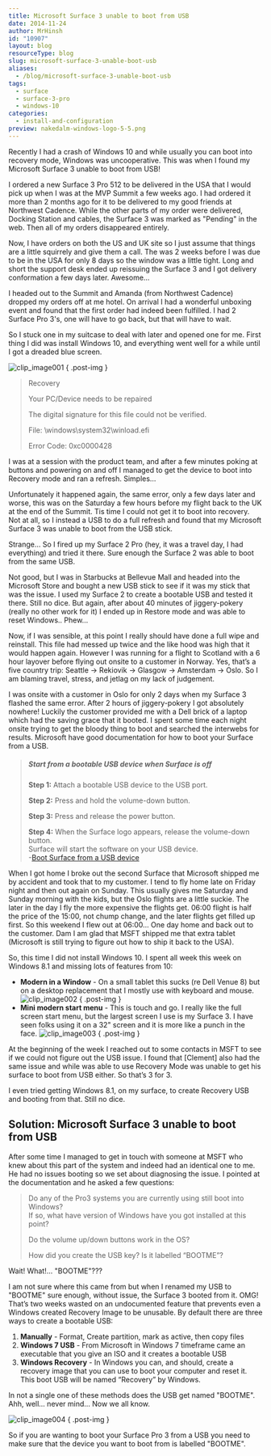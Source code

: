 ```yaml
---
title: Microsoft Surface 3 unable to boot from USB
date: 2014-11-24
author: MrHinsh
id: "10907"
layout: blog
resourceType: blog
slug: microsoft-surface-3-unable-boot-usb
aliases:
  - /blog/microsoft-surface-3-unable-boot-usb
tags:
  - surface
  - surface-3-pro
  - windows-10
categories:
  - install-and-configuration
preview: nakedalm-windows-logo-5-5.png
---
```


Recently I had a crash of Windows 10 and while usually you can boot into recovery mode, Windows was uncooperative. This was when I found my Microsoft Surface 3 unable to boot from USB!

I ordered a new Surface 3 Pro 512 to be delivered in the USA that I would pick up when I was at the MVP Summit a few weeks ago. I had ordered it more than 2 months ago for it to be delivered to my good friends at Northwest Cadence. While the other parts of my order were delivered, Docking Station and cables, the Surface 3 was marked as "Pending" in the web. Then all of my orders disappeared entirely.

Now, I have orders on both the US and UK site so I just assume that things are a little squirrely and give them a call. The was 2 weeks before I was due to be in the USA for only 8 days so the window was a little tight. Long and short the support desk ended up reissuing the Surface 3 and I got delivery conformation a few days later. Awesome…

I headed out to the Summit and Amanda (from Northwest Cadence) dropped my orders off at me hotel. On arrival I had a wonderful unboxing event and found that the first order had indeed been fulfilled. I had 2 Surface Pro 3's, one will have to go back, but that will have to wait.

So I stuck one in my suitcase to deal with later and opened one for me. First thing I did was install Windows 10, and everything went well for a while until I got a dreaded blue screen.

![clip_image001](images/clip-image0011-1-1.jpg "clip_image001")
{ .post-img }

> Recovery
>
> Your PC/Device needs to be repaired
>
> The digital signature for this file could not be verified.
>
> File: \\windows\\system32\\winload.efi
>
> Error Code: 0xc0000428

I was at a session with the product team, and after a few minutes poking at buttons and powering on and off I managed to get the device to boot into Recovery mode and ran a refresh. Simples…

Unfortunately it happened again, the same error, only a few days later and worse, this was on the Saturday a few hours before my flight back to the UK at the end of the Summit. Tis time I could not get it to boot into recovery. Not at all, so I instead a USB to do a full refresh and found that my Microsoft Surface 3 was unable to boot from the USB stick.

Strange… So I fired up my Surface 2 Pro (hey, it was a travel day, I had everything) and tried it there. Sure enough the Surface 2 was able to boot from the same USB.

Not good, but I was in Starbucks at Bellevue Mall and headed into the Microsoft Store and bought a new USB stick to see if it was my stick that was the issue. I used my Surface 2 to create a bootable USB and tested it there. Still no dice. But again, after about 40 minutes of jiggery-pokery (really no other work for it) I ended up in Restore mode and was able to reset Windows.. Phew…

Now, if I was sensible, at this point I really should have done a full wipe and reinstall. This file had messed up twice and the like hood was high that it would happen again. However I was running for a flight to Scotland with a 6 hour layover before flying out onsite to a customer in Norway. Yes, that’s a five country trip: Seattle -> Rekiovik -> Glasgow -> Amsterdam -> Oslo. So I am blaming travel, stress, and jetlag on my lack of judgement.

I was onsite with a customer in Oslo for only 2 days when my Surface 3 flashed the same error. After 2 hours of jiggery-pokery I got absolutely nowhere! Luckily the customer provided me with a Dell brick of a laptop which had the saving grace that it booted. I spent some time each night onsite trying to get the bloody thing to boot and searched the interwebs for results. Microsoft have good documentation for how to boot your Surface from a USB.

> ##### Start from a bootable USB device when Surface is off
>
> **Step 1:** Attach a bootable USB device to the USB port.
>
> **Step 2:** Press and hold the volume-down button.
>
> **Step 3:** Press and release the power button.
>
> **Step 4:** When the Surface logo appears, release the volume-down button.  
> Surface will start the software on your USB device.  
> \-[Boot Surface from a USB device](http://www.microsoft.com/surface/en-gb/support/storage-files-and-folders/boot-surface-pro-from-usb-recovery-device)

When I got home I broke out the second Surface that Microsoft shipped me by accident and took that to my customer. I tend to fly home late on Friday night and then out again on Sunday. This usually gives me Saturday and Sunday morning with the kids, but the Oslo flights are a little suckie. The later in the day I fly the more expensive the flights get. 06:00 flight is half the price of the 15:00, not chump change, and the later flights get filled up first. So this weekend I flew out at 06:00… One day home and back out to the customer. Dam I am glad that MSFT shipped me that extra tablet (Microsoft is still trying to figure out how to ship it back to the USA).

So, this time I did not install Windows 10. I spent all week this week on Windows 8.1 and missing lots of features from 10:

- **Modern in a Window** - On a small tablet this sucks (re Dell Venue 8) but on a desktop replacement that I mostly use with keyboard and mouse.
  ![clip_image002](images/clip-image0026-2-2.png "clip_image002")
  { .post-img }
- **Mini modern start menu** - This is touch and go. I really like the full screen start menu, but the largest screen I use is my Surface 3. I have seen folks using it on a 32" screen and it is more like a punch in the face.
  ![clip_image003](images/clip-image0035-3-3.png "clip_image003")
  { .post-img }

At the beginning of the week I reached out to some contacts in MSFT to see if we could not figure out the USB issue. I found that \[Clement\] also had the same issue and while was able to use Recovery Mode was unable to get his surface to boot from USB either. So that’s 3 for 3.

I even tried getting Windows 8.1, on my surface, to create Recovery USB and booting from that. Still no dice.

## Solution: Microsoft Surface 3 unable to boot from USB

After some time I managed to get in touch with someone at MSFT who knew about this part of the system and indeed had an identical one to me. He had no issues booting so we set about diagnosing the issue. I pointed at the documentation and he asked a few questions:

> Do any of the Pro3 systems you are currently using still boot into Windows?  
> If so, what have version of Windows have you got installed at this point?
>
> Do the volume up/down buttons work in the OS?
>
> How did you create the USB key? Is it labelled “BOOTME”?

Wait! What!... "BOOTME"???

I am not sure where this came from but when I renamed my USB to "BOOTME" sure enough, without issue, the Surface 3 booted from it. OMG! That’s two weeks wasted on an undocumented feature that prevents even a Windows created Recovery Image to be unusable. By default there are three ways to create a bootable USB:

1. **Manually** \- Format, Create partition, mark as active, then copy files
2. **Windows 7 USB** - From Microsoft in Windows 7 timeframe came an executable that you give an ISO and it creates a bootable USB
3. **Windows Recovery** - In Windows you can, and should, create a recovery image that you can use to boot your computer and reset it. This boot USB will be named “Recovery” by Windows.

In not a single one of these methods does the USB get named "BOOTME". Ahh, well… never mind… Now we all know.

![clip_image004](images/clip-image0044-4-4.png "clip_image004")
{ .post-img }

So if you are wanting to boot your Surface Pro 3 from a USB you need to make sure that the device you want to boot from is labelled "BOOTME".
